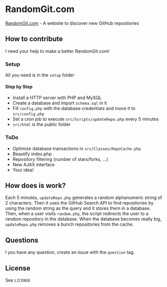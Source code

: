 RandomGit.com
=========

[RandomGit.com](http://randomgit.com) - A website to discover new GitHub repositories

## How to contribute
I need your help to make a better RandomGit.com!

### Setup
All you need is in the `setup` folder

#### Step by Step
* Install a HTTP server with PHP and MySQL
* Create a database and import `schema.sql` in it
* Fill `config.php` with the database credentials and move it to `src/config.php`
* Set a cron job to execute `src/Scripts/updateRepo.php` every 5 minutes
* `src/html` is the public folder

### ToDo
* Optimize database transactions in `src/Classes/RepoCache.php`
* Beautify index.php
* Repository filtering (number of stars/forks, ...)
* New AJAX interface
* Your idea!

## How does is work?
Each 5 minutes, `updateRepo.php` generates a random alphanumeric string of 2 characters. Then it uses the GitHub Search API to find repositories by using the random string as the query and it stores them in a database. Then, when a user visits `random.php`, the script redirects the user to a random repository in the database. When the database becomes really big, `updateRepo.php` removes a bunch repositories from the cache.

## Questions
I you have any question, create an issue with the `question` tag.

## License
See `LICENSE`